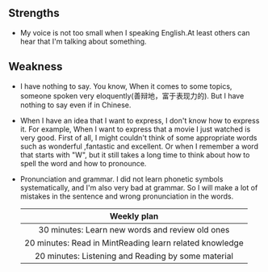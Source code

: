 ## Strengths

- My voice is not too small when I speaking English.At least others can hear that I'm talking about something.

## Weakness

- I have nothing to say. You know, When it comes to some topics, someone spoken very eloquently(善辩地，富于表现力的). But I have nothing to say even if in Chinese.

- When I have an idea that I want to express, I don't know how to express it. For example, When I want to express that a movie I just watched is very good. First of all, I might couldn't think of some appropriate words such as wonderful ,fantastic and excellent. Or when I remember a word that starts with "W", but it still takes a long time to think about how to spell the word and how to pronounce.

- Pronunciation and grammar. I did not learn phonetic symbols systematically, and I'm also very bad at grammar. So I will make a lot of mistakes in the sentence and wrong pronunciation in the words.



  |                       Weekly plan                       |
  | :-----------------------------------------------------: |
  |     30 minutes: Learn new words and review old ones     |
  | 20 minutes: Read in MintReading learn related knowledge |
  |   20 minutes: Listening and Reading by some material    |
